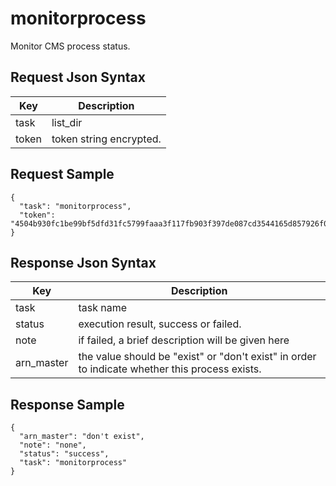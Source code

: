 # monitorprocess

Monitor CMS process status.

## Request Json Syntax

| **Key** | **Description** |
| --- | --- |
| task | list_dir |
| token | token string encrypted. |

## Request Sample

```
{
  "task": "monitorprocess",
  "token": "4504b930fc1be99bf5dfd31fc5799faaa3f117fb903f397de087cd3544165d857926f07dd201b6aa"
}
```

## Response Json Syntax

| **Key** | **Description** |
| --- | --- |
| task | task name |
| status | execution result, success or failed. |
| note | if failed, a brief description will be given here |
| arn_master | the value should be "exist" or "don't exist" in order to indicate whether this process exists. |

## Response Sample

```
{
  "arn_master": "don't exist",
  "note": "none",
  "status": "success",
  "task": "monitorprocess"
}
```
